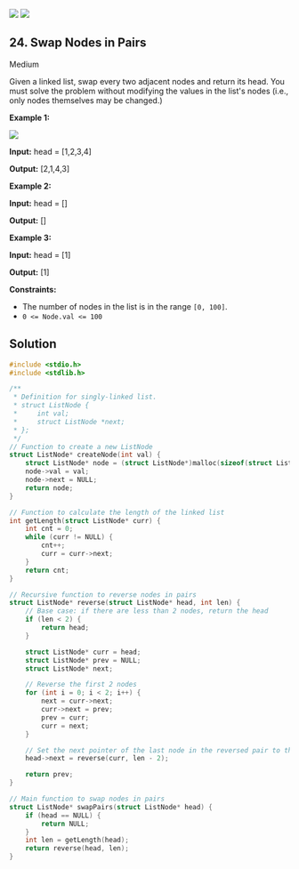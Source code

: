 [![](https://img.shields.io/github/stars/LeetCode-in-C/LeetCode-in-C?label=Stars&style=flat-square)](https://github.com/LeetCode-in-C/LeetCode-in-C)
[![](https://img.shields.io/github/forks/LeetCode-in-C/LeetCode-in-C?label=Fork%20me%20on%20GitHub%20&style=flat-square)](https://github.com/LeetCode-in-C/LeetCode-in-C/fork)

## 24\. Swap Nodes in Pairs

Medium

Given a linked list, swap every two adjacent nodes and return its head. You must solve the problem without modifying the values in the list's nodes (i.e., only nodes themselves may be changed.)

**Example 1:**

![](https://assets.leetcode.com/uploads/2020/10/03/swap_ex1.jpg)

**Input:** head = [1,2,3,4]

**Output:** [2,1,4,3]

**Example 2:**

**Input:** head = []

**Output:** []

**Example 3:**

**Input:** head = [1]

**Output:** [1]

**Constraints:**

*   The number of nodes in the list is in the range `[0, 100]`.
*   `0 <= Node.val <= 100`

## Solution

```c
#include <stdio.h>
#include <stdlib.h>

/**
 * Definition for singly-linked list.
 * struct ListNode {
 *     int val;
 *     struct ListNode *next;
 * };
 */
// Function to create a new ListNode
struct ListNode* createNode(int val) {
    struct ListNode* node = (struct ListNode*)malloc(sizeof(struct ListNode));
    node->val = val;
    node->next = NULL;
    return node;
}

// Function to calculate the length of the linked list
int getLength(struct ListNode* curr) {
    int cnt = 0;
    while (curr != NULL) {
        cnt++;
        curr = curr->next;
    }
    return cnt;
}

// Recursive function to reverse nodes in pairs
struct ListNode* reverse(struct ListNode* head, int len) {
    // Base case: if there are less than 2 nodes, return the head
    if (len < 2) {
        return head;
    }

    struct ListNode* curr = head;
    struct ListNode* prev = NULL;
    struct ListNode* next;

    // Reverse the first 2 nodes
    for (int i = 0; i < 2; i++) {
        next = curr->next;
        curr->next = prev;
        prev = curr;
        curr = next;
    }

    // Set the next pointer of the last node in the reversed pair to the result of the next reverse call
    head->next = reverse(curr, len - 2);

    return prev;
}

// Main function to swap nodes in pairs
struct ListNode* swapPairs(struct ListNode* head) {
    if (head == NULL) {
        return NULL;
    }
    int len = getLength(head);
    return reverse(head, len);
}
```